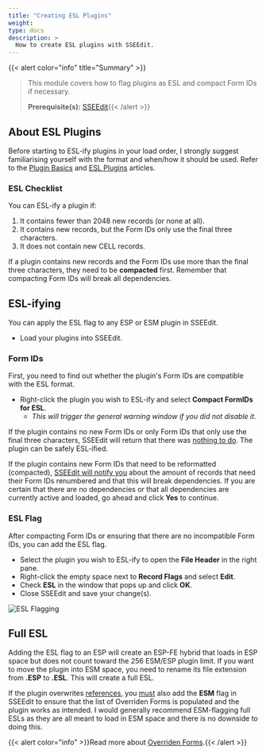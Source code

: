 ```yaml
---
title: "Creating ESL Plugins"
weight:
type: docs
description: >
  How to create ESL plugins with SSEEdit.
---
```


{{< alert color="info" title="Summary" >}}
> This module covers how to flag plugins as ESL and compact Form IDs if necessary.<p>
> **Prerequisite(s):** [SSEEdit](/bg/tool-setup/sseedit/){{< /alert >}}

## About ESL Plugins

Before starting to ESL-ify plugins in your load order, I strongly suggest familiarising yourself with the format and when/how it should be used. Refer to the [Plugin Basics](/bg/knowledge-base/plugin-basics/) and [ESL Plugins](/bg/knowledge-base/esl-plugins/) articles.

### ESL Checklist

You can ESL-ify a plugin if:

1. It contains fewer than 2048 new records (or none at all).
2. It contains new records, but the Form IDs only use the final three characters.
3. It does not contain new CELL records.

If a plugin contains new records and the Form IDs use more than the final three characters, they need to be **compacted** first. Remember that compacting Form IDs will break all dependencies.

## ESL-ifying

You can apply the ESL flag to any ESP or ESM plugin in SSEEdit.

- Load your plugins into SSEEdit.

### Form IDs

First, you need to find out whether the plugin's Form IDs are compatible with the ESL format.

- Right-click the plugin you wish to ESL-ify and select **Compact FormIDs for ESL**.
  - *This will trigger the general warning window if you did not disable it.*

If the plugin contains no new Form IDs or only Form IDs that only use the final three characters, SSEEdit will return that there was [nothing to do](/bg/additional-modules/creating-esl-plugins/sseedit-nothing-to-do.png). The plugin can be safely ESL-ified.

If the plugin contains new Form IDs that need to be reformatted (compacted), [SSEEdit will notify you](/bg/additional-modules/creating-esl-plugins/sseedit-renumber-formids.png) about the amount of records that need their Form IDs renumbered and that this will break dependencies. If you are certain that there are no dependencies or that all dependencies are currently active and loaded, go ahead and click **Yes** to continue.

### ESL Flag

After compacting Form IDs or ensuring that there are no incompatible Form IDs, you can add the ESL flag.

- Select the plugin you wish to ESL-ify to open the **File Header** in the right pane.
- Right-click the empty space next to **Record Flags** and select **Edit**.
- Check **ESL** in the window that pops up and click **OK**.
- Close SSEEdit and save your change(s).

![ESL Flagging](/Pictures/bg/core-module/esl-flag-plugin.png)

## Full ESL

Adding the ESL flag to an ESP will create an ESP-FE hybrid that loads in ESP space but does not count toward the 256 ESM/ESP plugin limit. If you want to move the plugin into ESM space, you need to rename its file extension from **.ESP** to **.ESL**. This will create a full ESL.

If the plugin overwrites [references](/bg/knowledge-base/references), you <u>must</u> also add the **ESM** flag in SSEEdit to ensure that the list of Overriden Forms is populated and the plugin works as intended. I would generally recommend ESM-flagging full ESLs as they are all meant to load in ESM space and there is no downside to doing this.

{{< alert color="info" >}}Read more about [Overriden Forms](/bg/knowledge-base/references/#overriden-forms-onam).{{< /alert >}}